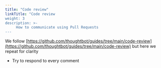 ```yaml
---
title: "Code review"
linkTitle: "Code review
weight: 3
description: >-
     How to communicate using Pull Requests
---
```


We follow [https://github.com/thoughtbot/guides/tree/main/code-review](https://github.com/thoughtbot/guides/tree/main/code-review) but here
we repeat for clarity

* Try to respond to every comment
